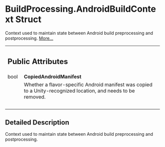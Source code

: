 # BuildProcessing.AndroidBuildContext Struct 

<div class="contents">Context used to maintain state between Android build preprocessing and postprocessing.    <a href="struct_b_f_g_s_d_k_1_1_build_processing_1_1_android_build_context.html#details">More...</a><table class="memberdecls"><tr class="heading"><td colspan="2"><h2 class="groupheader"><a id="pub-attribs" name="pub-attribs"></a> Public Attributes</h2></td></tr><tr class="memitem:a2816ed74c21529f719e4072f5c80d560"><td class="memItemLeft" align="right" valign="top"><a id="a2816ed74c21529f719e4072f5c80d560" name="a2816ed74c21529f719e4072f5c80d560"></a> bool&#160;</td><td class="memItemRight" valign="bottom"><b>CopiedAndroidManifest</b></td></tr><tr class="memdesc:a2816ed74c21529f719e4072f5c80d560"><td class="mdescLeft">&#160;</td><td class="mdescRight">Whether a flavor-specific Android manifest was copied to a Unity-recognized location, and needs to be removed. <br /></td></tr><tr class="separator:a2816ed74c21529f719e4072f5c80d560"><td class="memSeparator" colspan="2">&#160;</td></tr></table><a name="details" id="details"></a><h2 class="groupheader">Detailed Description</h2><div class="textblock">Context used to maintain state between Android build preprocessing and postprocessing. </div></div> 
